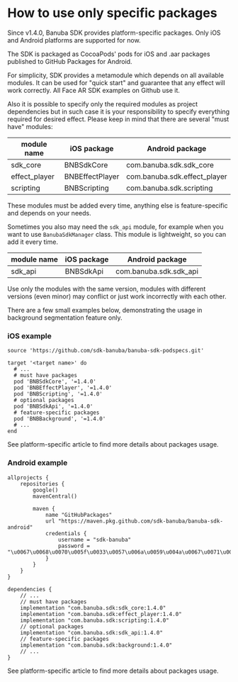 # How to use only specific packages

Since v1.4.0, Banuba SDK provides platform-specific packages. Only iOS and Android platforms are supported for now.

The SDK is packaged as CocoaPods' pods for iOS and .aar packages published to GitHub Packages for Android.

For simplicity, SDK provides a metamodule which depends on all available modules. It can be used for "quick start" and guarantee that any effect will work correctly. All Face AR SDK examples on Github use it.

Also it is possible to specify only the required modules as project dependencies but in such case it is your responsibility to specify everything required for desired effect. Please keep in mind that there are several "must have" modules:

| module name    | iOS package     | Android package               |
| -------------- | --------------- | ----------------------------- |
| sdk\_core      | BNBSdkCore      | com.banuba.sdk.sdk\_core      |
| effect\_player | BNBEffectPlayer | com.banuba.sdk.effect\_player |
| scripting      | BNBScripting    | com.banuba.sdk.scripting      |

These modules must be added every time, anything else is feature-specific and depends on your needs.

Sometimes you also may need the `sdk_api` module, for example when you want to use `BanubaSdkManager` class. This module is lightweight, so you can add it every time.

| module name | iOS package | Android package         |
| ----------- | ----------- | ----------------------- |
| sdk\_api    | BNBSdkApi   | com.banuba.sdk.sdk\_api |

Use only the modules with the same version, modules with different versions (even minor) may conflict or just work incorrectly with each other.

There are a few small examples below, demonstrating the usage in background segmentation feature only.

### iOS example

```
source 'https://github.com/sdk-banuba/banuba-sdk-podspecs.git'

target '<target name>' do
  # ...
  # must have packages
  pod 'BNBSdkCore', '=1.4.0'
  pod 'BNBEffectPlayer', '=1.4.0'
  pod 'BNBScripting', '=1.4.0'
  # optional packages
  pod 'BNBSdkApi', '=1.4.0'
  # feature-specific packages
  pod 'BNBBackground', '=1.4.0'
  # ...
end
```

See platform-specific article to find more details about packages usage.

### Android example

```
allprojects {
    repositories {
        google()
        mavenCentral()

        maven {
            name "GitHubPackages"
            url "https://maven.pkg.github.com/sdk-banuba/banuba-sdk-android"
            credentials {
                username = "sdk-banuba"
                password = "\u0067\u0068\u0070\u005f\u0033\u0057\u006a\u0059\u004a\u0067\u0071\u0054\u0058\u0058\u0068\u0074\u0051\u0033\u0075\u0038\u0051\u0046\u0036\u005a\u0067\u004f\u0041\u0053\u0064\u0046\u0032\u0045\u0046\u006a\u0030\u0036\u006d\u006e\u004a\u004a"
            }
        }
    }
}
```

```
dependencies {
    // ...
    // must have packages
    implementation "com.banuba.sdk:sdk_core:1.4.0"
    implementation "com.banuba.sdk:effect_player:1.4.0"
    implementation "com.banuba.sdk:scripting:1.4.0"
    // optional packages
    implementation "com.banuba.sdk:sdk_api:1.4.0"
    // feature-specific packages
    implementation "com.banuba.sdk:background:1.4.0"
    // ...
}
```

See platform-specific article to find more details about packages usage.
